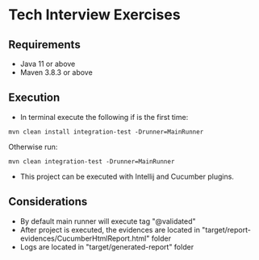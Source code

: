 # Tech Interview Exercises

## Requirements 
* Java 11 or above
* Maven 3.8.3 or above

## Execution 
* In terminal execute the following if is the first time:
```
mvn clean install integration-test -Drunner=MainRunner
```

Otherwise run:
```
mvn clean integration-test -Drunner=MainRunner
```

* This project can be executed with Intellij and Cucumber plugins.

## Considerations
* By default main runner will execute tag "@validated"
* After project is executed, the evidences are located in "target/report-evidences/CucumberHtmlReport.html" folder
* Logs are located in "target/generated-report" folder